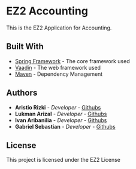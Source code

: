 # EZ2 Accounting

This is the EZ2 Application for Accounting.

## Built With

* [Spring Framework](https://spring.io/docs) - The core framework used
* [Vaadin](https://vaadin.com/docs) - The web framework used
* [Maven](https://maven.apache.org/) - Dependency Management

## Authors

* **Aristio Rizki** - *Developer* - [Githubs](https://github.com/ivanj4u)
* **Lukman Arizal** - *Developer* - [Githubs](https://github.com/ivanj4u)
* **Ivan Aribanilia** - *Developer* - [Githubs](https://github.com/ivanj4u)
* **Gabriel Sebastian** - *Developer* - [Githubs](https://github.com/ivanj4u)

## License

This project is licensed under the EZ2 License

